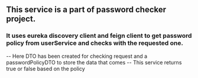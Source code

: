 ## This service is a part of password checker project.
### It uses eureka discovery client and feign client to get password policy from userService and checks with the requested one.

-- Here DTO has been created for checking request and a passwordPolicyDTO to store the data that comes
-- This service returns true or false based on the policy